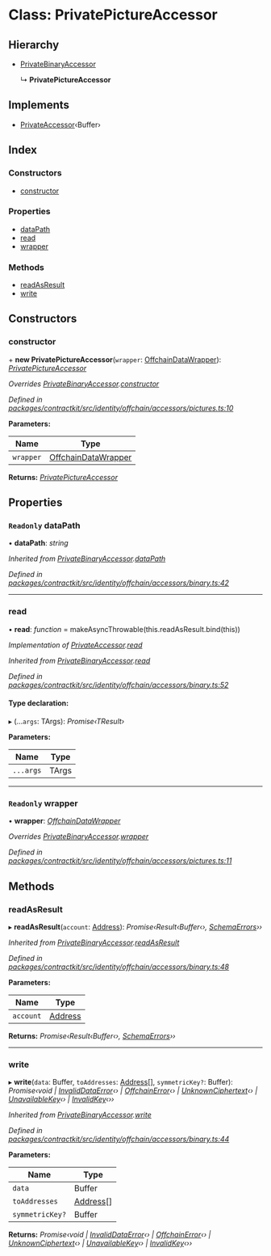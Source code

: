 # Class: PrivatePictureAccessor

## Hierarchy

* [PrivateBinaryAccessor](_identity_offchain_accessors_binary_.privatebinaryaccessor.md)

  ↳ **PrivatePictureAccessor**

## Implements

* [PrivateAccessor](../interfaces/_identity_offchain_accessors_interfaces_.privateaccessor.md)‹Buffer›

## Index

### Constructors

* [constructor](_identity_offchain_accessors_pictures_.privatepictureaccessor.md#constructor)

### Properties

* [dataPath](_identity_offchain_accessors_pictures_.privatepictureaccessor.md#readonly-datapath)
* [read](_identity_offchain_accessors_pictures_.privatepictureaccessor.md#read)
* [wrapper](_identity_offchain_accessors_pictures_.privatepictureaccessor.md#readonly-wrapper)

### Methods

* [readAsResult](_identity_offchain_accessors_pictures_.privatepictureaccessor.md#readasresult)
* [write](_identity_offchain_accessors_pictures_.privatepictureaccessor.md#write)

## Constructors

###  constructor

\+ **new PrivatePictureAccessor**(`wrapper`: [OffchainDataWrapper](_identity_offchain_data_wrapper_.offchaindatawrapper.md)): *[PrivatePictureAccessor](_identity_offchain_accessors_pictures_.privatepictureaccessor.md)*

*Overrides [PrivateBinaryAccessor](_identity_offchain_accessors_binary_.privatebinaryaccessor.md).[constructor](_identity_offchain_accessors_binary_.privatebinaryaccessor.md#constructor)*

*Defined in [packages/contractkit/src/identity/offchain/accessors/pictures.ts:10](https://github.com/celo-org/celo-monorepo/blob/master/packages/contractkit/src/identity/offchain/accessors/pictures.ts#L10)*

**Parameters:**

Name | Type |
------ | ------ |
`wrapper` | [OffchainDataWrapper](_identity_offchain_data_wrapper_.offchaindatawrapper.md) |

**Returns:** *[PrivatePictureAccessor](_identity_offchain_accessors_pictures_.privatepictureaccessor.md)*

## Properties

### `Readonly` dataPath

• **dataPath**: *string*

*Inherited from [PrivateBinaryAccessor](_identity_offchain_accessors_binary_.privatebinaryaccessor.md).[dataPath](_identity_offchain_accessors_binary_.privatebinaryaccessor.md#readonly-datapath)*

*Defined in [packages/contractkit/src/identity/offchain/accessors/binary.ts:42](https://github.com/celo-org/celo-monorepo/blob/master/packages/contractkit/src/identity/offchain/accessors/binary.ts#L42)*

___

###  read

• **read**: *function* = makeAsyncThrowable(this.readAsResult.bind(this))

*Implementation of [PrivateAccessor](../interfaces/_identity_offchain_accessors_interfaces_.privateaccessor.md).[read](../interfaces/_identity_offchain_accessors_interfaces_.privateaccessor.md#read)*

*Inherited from [PrivateBinaryAccessor](_identity_offchain_accessors_binary_.privatebinaryaccessor.md).[read](_identity_offchain_accessors_binary_.privatebinaryaccessor.md#read)*

*Defined in [packages/contractkit/src/identity/offchain/accessors/binary.ts:52](https://github.com/celo-org/celo-monorepo/blob/master/packages/contractkit/src/identity/offchain/accessors/binary.ts#L52)*

#### Type declaration:

▸ (...`args`: TArgs): *Promise‹TResult›*

**Parameters:**

Name | Type |
------ | ------ |
`...args` | TArgs |

___

### `Readonly` wrapper

• **wrapper**: *[OffchainDataWrapper](_identity_offchain_data_wrapper_.offchaindatawrapper.md)*

*Overrides [PrivateBinaryAccessor](_identity_offchain_accessors_binary_.privatebinaryaccessor.md).[wrapper](_identity_offchain_accessors_binary_.privatebinaryaccessor.md#readonly-wrapper)*

*Defined in [packages/contractkit/src/identity/offchain/accessors/pictures.ts:11](https://github.com/celo-org/celo-monorepo/blob/master/packages/contractkit/src/identity/offchain/accessors/pictures.ts#L11)*

## Methods

###  readAsResult

▸ **readAsResult**(`account`: [Address](../modules/_base_.md#address)): *Promise‹Result‹Buffer‹›, [SchemaErrors](../modules/_identity_offchain_accessors_errors_.md#schemaerrors)››*

*Inherited from [PrivateBinaryAccessor](_identity_offchain_accessors_binary_.privatebinaryaccessor.md).[readAsResult](_identity_offchain_accessors_binary_.privatebinaryaccessor.md#readasresult)*

*Defined in [packages/contractkit/src/identity/offchain/accessors/binary.ts:48](https://github.com/celo-org/celo-monorepo/blob/master/packages/contractkit/src/identity/offchain/accessors/binary.ts#L48)*

**Parameters:**

Name | Type |
------ | ------ |
`account` | [Address](../modules/_base_.md#address) |

**Returns:** *Promise‹Result‹Buffer‹›, [SchemaErrors](../modules/_identity_offchain_accessors_errors_.md#schemaerrors)››*

___

###  write

▸ **write**(`data`: Buffer, `toAddresses`: [Address](../modules/_base_.md#address)[], `symmetricKey?`: Buffer): *Promise‹void | [InvalidDataError](_identity_offchain_accessors_errors_.invaliddataerror.md)‹› | [OffchainError](_identity_offchain_accessors_errors_.offchainerror.md)‹› | [UnknownCiphertext](_identity_offchain_accessors_errors_.unknownciphertext.md)‹› | [UnavailableKey](_identity_offchain_accessors_errors_.unavailablekey.md)‹› | [InvalidKey](_identity_offchain_accessors_errors_.invalidkey.md)‹››*

*Inherited from [PrivateBinaryAccessor](_identity_offchain_accessors_binary_.privatebinaryaccessor.md).[write](_identity_offchain_accessors_binary_.privatebinaryaccessor.md#write)*

*Defined in [packages/contractkit/src/identity/offchain/accessors/binary.ts:44](https://github.com/celo-org/celo-monorepo/blob/master/packages/contractkit/src/identity/offchain/accessors/binary.ts#L44)*

**Parameters:**

Name | Type |
------ | ------ |
`data` | Buffer |
`toAddresses` | [Address](../modules/_base_.md#address)[] |
`symmetricKey?` | Buffer |

**Returns:** *Promise‹void | [InvalidDataError](_identity_offchain_accessors_errors_.invaliddataerror.md)‹› | [OffchainError](_identity_offchain_accessors_errors_.offchainerror.md)‹› | [UnknownCiphertext](_identity_offchain_accessors_errors_.unknownciphertext.md)‹› | [UnavailableKey](_identity_offchain_accessors_errors_.unavailablekey.md)‹› | [InvalidKey](_identity_offchain_accessors_errors_.invalidkey.md)‹››*
